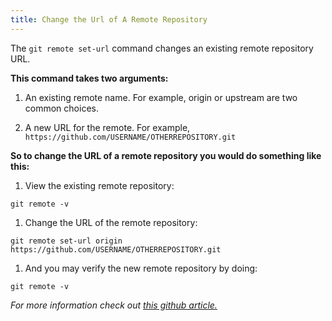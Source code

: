 ```yaml
---
title: Change the Url of A Remote Repository
---
```

The `git remote set-url` command changes an existing remote repository URL.

**This command takes two arguments:**

1.  An existing remote name. For example, origin or upstream are two common choices.

2.  A new URL for the remote. For example, `https://github.com/USERNAME/OTHERREPOSITORY.git`

**So to change the URL of a remote repository you would do something like this:**

1.  View the existing remote repository:

`git remote -v`

1.  Change the URL of the remote repository:

`git remote set-url origin https://github.com/USERNAME/OTHERREPOSITORY.git`

1.  And you may verify the new remote repository by doing:

`git remote -v`

_For more information check out [this github article.](https://help.github.com/articles/changing-a-remote-s-url/)_
